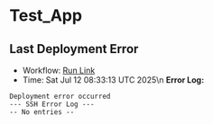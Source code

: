 # Test_App








##  Last Deployment Error

- Workflow: [Run Link](https://github.com/Alfonza/Test_App/actions/runs/16236217445)
- Time: Sat Jul 12 08:33:13 UTC 2025\n
**Error Log:**
```
Deployment error occurred
--- SSH Error Log ---
-- No entries --
```
